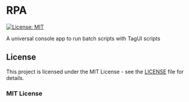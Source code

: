 # RPA

[![License: MIT](https://img.shields.io/badge/License-MIT-yellow.svg)](https://opensource.org/licenses/MIT)

A universal console app to run batch scripts with TagUI scripts

## License

This project is licensed under the MIT License - see the [LICENSE](LICENSE) file for details.

### MIT License

